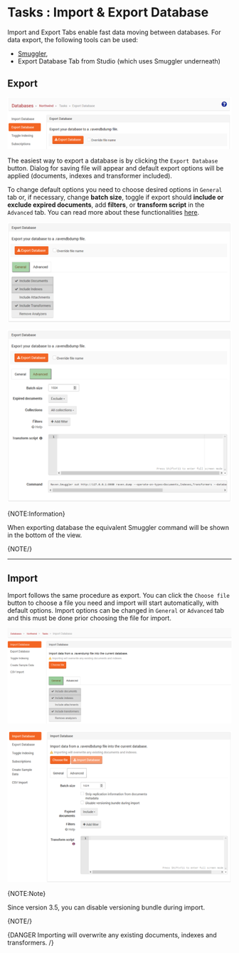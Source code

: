 ﻿# Tasks : Import & Export Database

Import and Export Tabs enable fast data moving between databases. For data export, the following tools can be used:

- [Smuggler](../../../server/administration/exporting-and-importing-data),
- Export Database Tab from Studio (which uses Smuggler underneath)

## Export

![Figure 1. Tasks. Import and Export Database Tab.](images/tasks-import_and_export_database_tab-1.png)

The easiest way to export a database is by clicking the `Export Database` button. Dialog for saving file will appear and default export options will be applied (documents, indexes and transformer included).

To change default options you need to choose desired options in `General` tab or, if necessary, change **batch size**, toggle if export should **include or exclude expired documents**, add **filters**, or **transform script** in the `Advanced` tab. You can read more about these functionalities [here](../../../server/administration/exporting-and-importing-data#filtering).

![Figure 2. Tasks. Export Database Tab. General Tab.](images/tasks-export_database_tab-general-2.png)

![Figure 3. Tasks. Export Database Tab. Advanced Tab.](images/tasks-export_database_tab-advanced-3.png)

{NOTE:Information}

When exporting database the equivalent Smuggler command will be shown in the bottom of the view.

{NOTE/}

<hr />

## Import

Import follows the same procedure as export. You can click the `Choose file` button to choose a file you need and import will start automatically, with default options. Import options can be changed in `General` or `Advanced` tab and this must be done prior choosing the file for import.

![Figure 4. Tasks. Import Database Tab. General Tab.](images/tasks-import_database_tab-general-4.png)

![Figure 5. Tasks. Import Database Tab. Advanced Tab.](images/tasks-import_database_tab-advanced-5.png)

{NOTE:Note}

Since version 3.5, you can disable versioning bundle during import.

{NOTE/}

{DANGER Importing will overwrite any existing documents, indexes and transformers. /} 
